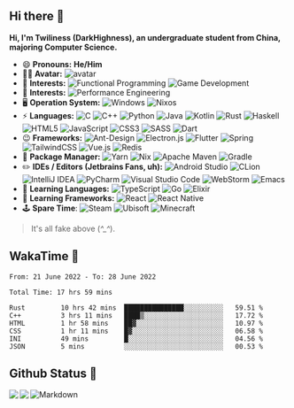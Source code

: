 ## Hi there 👋

**Hi, I'm Twiliness (DarkHighness), an undergraduate student from China, majoring Computer Science.**

* 😄 **Pronouns:** **He/Him**
* 👨‍💻 **Avatar:** ![avatar](https://images.weserv.nl/?url=avatars.githubusercontent.com/u/10475770?v=4&h=150&w=150&fit=cover&mask=circle&maxage=7d)
* 🔑 **Interests:**  ![Functional Programming](https://img.shields.io/badge/Functional%20Programming-5e5086?style=for-the-badge&logo=haskell&logoColor=white) ![Game Development](https://img.shields.io/badge/Game%20Development-%23000000.svg?style=for-the-badge&logo=unity&logoColor=white)
* 🧪 **Interests:**  ![Performance Engineering](https://img.shields.io/badge/Performance%20Engineering-6078FF?style=for-the-badge&logo=baremetrics&logoColor=white)
* 🖥️ **Operation System:**  ![Windows](https://img.shields.io/badge/Windows-0078D6?style=for-the-badge&logo=windows&logoColor=white)  ![Nixos](https://img.shields.io/badge/NIXOS-%234B275F.svg?style=for-the-badge&logo=nixos&logoColor=white)
* ⚡ **Languages:**   ![C](https://img.shields.io/badge/C-00599C?style=for-the-badge&logo=c&logoColor=white) ![C++](https://img.shields.io/badge/C%2B%2B-00599C?style=for-the-badge&logo=c%2B%2B&logoColor=white) ![Python](https://img.shields.io/badge/Python-3776AB?style=for-the-badge&logo=python&logoColor=white) ![Java](https://img.shields.io/badge/Java-ED8B00?style=for-the-badge&logo=java&logoColor=white) ![Kotlin](https://img.shields.io/badge/Kotlin-0095D5?&style=for-the-badge&logo=kotlin&logoColor=white) ![Rust](https://img.shields.io/badge/Rust-000000?style=for-the-badge&logo=rust&logoColor=white) ![Haskell](https://img.shields.io/badge/Haskell-5e5086?style=for-the-badge&logo=haskell&logoColor=white) ![HTML5](https://img.shields.io/badge/html5-%23E34F26.svg?style=for-the-badge&logo=html5&logoColor=white) ![JavaScript](https://img.shields.io/badge/javascript-%23323330.svg?style=for-the-badge&logo=javascript&logoColor=%23F7DF1E)	 ![CSS3](https://img.shields.io/badge/css3-%231572B6.svg?style=for-the-badge&logo=css3&logoColor=white) ![SASS](https://img.shields.io/badge/SASS-hotpink.svg?style=for-the-badge&logo=SASS&logoColor=white) ![Dart](https://img.shields.io/badge/dart-%230175C2.svg?style=for-the-badge&logo=dart&logoColor=white)
* 😉 **Frameworks:**  ![Ant-Design](https://img.shields.io/badge/-AntDesign-%230170FE?style=for-the-badge&logo=ant-design&logoColor=white) ![Electron.js](https://img.shields.io/badge/Electron-191970?style=for-the-badge&logo=Electron&logoColor=white) ![Flutter](https://img.shields.io/badge/Flutter-%2302569B.svg?style=for-the-badge&logo=Flutter&logoColor=white) ![Spring](https://img.shields.io/badge/spring-%236DB33F.svg?style=for-the-badge&logo=spring&logoColor=white) ![TailwindCSS](https://img.shields.io/badge/tailwindcss-%2338B2AC.svg?style=for-the-badge&logo=tailwind-css&logoColor=white) ![Vue.js](https://img.shields.io/badge/vuejs-%2335495e.svg?style=for-the-badge&logo=vuedotjs&logoColor=%234FC08D) ![Redis](https://img.shields.io/badge/redis-%23DD0031.svg?style=for-the-badge&logo=redis&logoColor=white)
* 🎁 **Package Manager:**  ![Yarn](https://img.shields.io/badge/yarn-%232C8EBB.svg?style=for-the-badge&logo=yarn&logoColor=white) ![Nix](https://img.shields.io/badge/NIX-%234B275F.svg?style=for-the-badge&logo=nixos&logoColor=white) ![Apache Maven](https://img.shields.io/badge/Maven-C71A36?style=for-the-badge&logo=Apache%20Maven&logoColor=white) ![Gradle](https://img.shields.io/badge/Gradle-02303A.svg?style=for-the-badge&logo=Gradle&logoColor=white)
* ✏️ **IDEs / Editors (Jetbrains Fans, uh):** ![Android Studio](https://img.shields.io/badge/Android%20Studio-3DDC84.svg?style=for-the-badge&logo=android-studio&logoColor=white) ![CLion](https://img.shields.io/badge/CLion-black?style=for-the-badge&logo=clion&logoColor=white) ![IntelliJ IDEA](https://img.shields.io/badge/IntelliJIDEA-000000.svg?style=for-the-badge&logo=intellij-idea&logoColor=white) ![PyCharm](https://img.shields.io/badge/pycharm-143?style=for-the-badge&logo=pycharm&logoColor=black&color=black&labelColor=green) ![Visual Studio Code](https://img.shields.io/badge/Visual%20Studio%20Code-0078d7.svg?style=for-the-badge&logo=visual-studio-code&logoColor=white) ![WebStorm](https://img.shields.io/badge/webstorm-143?style=for-the-badge&logo=webstorm&logoColor=white&color=black) ![Emacs](https://img.shields.io/badge/Emacs-%237F5AB6.svg?&style=for-the-badge&logo=gnu-emacs&logoColor=white)
* 🔮 **Learning Languages:**  ![TypeScript](https://img.shields.io/badge/typescript-%23007ACC.svg?style=for-the-badge&logo=typescript&logoColor=white) ![Go](https://img.shields.io/badge/go-%2300ADD8.svg?style=for-the-badge&logo=go&logoColor=white) ![Elixir](https://img.shields.io/badge/elixir-%234B275F.svg?style=for-the-badge&logo=elixir&logoColor=white)
* 🎨 **Learning Frameworks:**  ![React](https://img.shields.io/badge/react-%2320232a.svg?style=for-the-badge&logo=react&logoColor=%2361DAFB) ![React Native](https://img.shields.io/badge/react_native-%2320232a.svg?style=for-the-badge&logo=react&logoColor=%2361DAFB)
* 🕹️ **Spare Time**:  ![Steam](https://img.shields.io/badge/steam-%23000000.svg?style=for-the-badge&logo=steam&logoColor=white) ![Ubisoft](https://img.shields.io/badge/Ubisoft-%23F5F5F5.svg?style=for-the-badge&logo=Ubisoft&logoColor=black) ![Minecraft](https://img.shields.io/badge/Minecraft-%2376B900.svg?style=for-the-badge&logo=minecraft&logoColor=white)

> It's all fake above (*^_^*).

## WakaTime 🧐

<!--START_SECTION:waka-->

```text
From: 21 June 2022 - To: 28 June 2022

Total Time: 17 hrs 59 mins

Rust         10 hrs 42 mins  ███████████████░░░░░░░░░░   59.51 %
C++          3 hrs 11 mins   ████▒░░░░░░░░░░░░░░░░░░░░   17.72 %
HTML         1 hr 58 mins    ██▓░░░░░░░░░░░░░░░░░░░░░░   10.97 %
CSS          1 hr 11 mins    █▓░░░░░░░░░░░░░░░░░░░░░░░   06.58 %
INI          49 mins         █░░░░░░░░░░░░░░░░░░░░░░░░   04.56 %
JSON         5 mins          ░░░░░░░░░░░░░░░░░░░░░░░░░   00.53 %
```

<!--END_SECTION:waka-->

## Github Status 🥰

<div> 
	<a href="https://github.com/DarkHighness">
		<img align="left" src="https://github-readme-stats.vercel.app/api?username=DarkHighness&show_icons=true&icon_color=805AD5&text_color=718096&bg_color=ffffff&hide_border=true&count_private=true" />
	</a>
	<a href="https://github.com/DarkHighness">
		<img align="left" src="https://github-readme-stats.vercel.app/api/top-langs/?username=DarkHighness&show_icons=true&icon_color=805AD5&text_color=718096&bg_color=ffffff&hide_border=true&count_private=true">
	</a>
</div>

 ![Markdown](https://img.shields.io/badge/markdown%20💘-%23000000.svg?style=for-the-badge&logo=markdown&logoColor=white)
